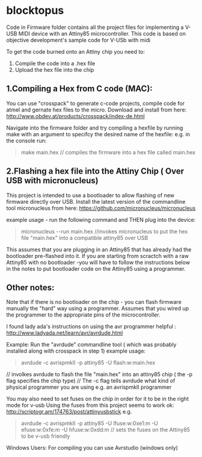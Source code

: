 blocktopus
==========

Code in Firmware folder contains all the project files for implementing a V-USB MIDI device with an Attiny85 microcontroller.
This code is based on objective development's sample code for V-USb with midi  

To get the code burned onto an Attiny chip you need to:
1. Compile the code into a .hex file
2. Upload the hex file into the chip

1.Compiling a Hex from C code (MAC):
-----------------------------------------
You can use "crosspack" to generate c-code projects, compile code for atmel and gernate hex files to the micro. 
Download and install from here:  http://www.obdev.at/products/crosspack/index-de.html

Navigate into the firmware folder and try compiling a hexfile by running make 
with an argument to specifcy the desired name of the hexfile:
e.g. in the console run:

> make main.hex  // compiles the firmware into a hex file called main.hex


2.Flashing a hex file into the Attiny Chip ( Over USB with micronucleus)
------------------------------------------
This project is intended to use a bootloader to allow flashing of new firmware directly over USB.
Install the latest version of the commandline tool micronucleus from here: https://github.com/micronucleus/micronucleus

example usage - run the following command and THEN plug into the device:
> micronucleus --run main.hex  //invokes micronucleus to put the hex file "main.hex" into a compatible attiny85 over USB

This assumes that you are plugging in an Attiny85 that has already had the bootloader pre-flashed into it.
If you are starting from scractch with a raw Attiny85 with no bootloader -you will have to follow the instructions below
in the notes to put bootloader code on the Attiny85 using a programmer.


Other notes:
------------
Note that if there is no bootloader on the chip - you can flash firmware manually the "hard" way using a programmer.
Assumes that you wired up the programmer to the appropriate pins of the microcontroller.

I found lady ada's instructions on using the avr programmer helpful :
http://www.ladyada.net/learn/avr/avrdude.html

Example:
Run the "avrdude" commandline tool ( which was probably installed along with crosspack in step 1)
example usage:
> avrdude -c avrispmkII -p attiny85 -U flash:w:main.hex

// involkes avrdude to flash the file "main.hex" into an attiny85 chip ( the -p flag specifies the chip type) 
// The -c flag tells avrdude what kind of physical programmer you are using e.g. an avrispmkII programmer


You may also need to set fuses on the chip in order for it to be in the right mode for v-usb
Using the fuses from this project seems to work ok: http://scriptogr.am/174763/post/attinyusbstick
e.g.

> avrdude -c avrispmkII -p attiny85 -U lfuse:w:0xe1:m -U efuse:w:0xfe:m -U hfuse:w:0xdd:m
// sets the fuses on the Attiny85 to be v-usb friendly


Windows Users: 
For compiling you can use Avrstudio (windows only)
